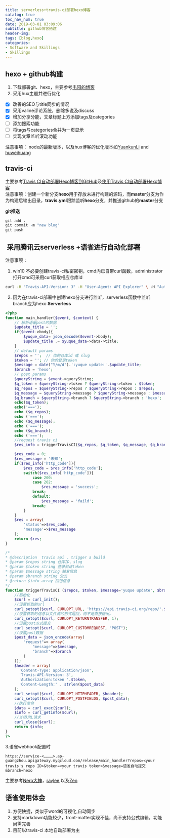 ```yaml
---
title: serverless+travis-ci部署hexo博客
catalog: true
toc_nav_num: true
date: 2019-03-01 03:09:06
subtitle: github博客搭建
header-img: 
tags: [blog,hexo]
categories:
- Software and Skillings
- Skillings
---
```


## hexo + github构建
1. 下载部署git、hexo，主要参考[韦阳的博客](https://zhuanlan.zhihu.com/p/35668237)
2. 采用hux主题并进行优化
- [x] 改善的SEO与title同步的情况
- [x] 采用valine评论系统，删除多说及discuss
- [x] 增加分享分能，文章标题上方添加tags及categories
- [ ] 添加搜索功能
- [ ] 将tags与categories合并为一页显示
- [ ] 实现文章监听滚动功能

注意事项： node的最新版本，以及hux博客的优化版本如[YuankunLi](https://github.com/CatherineLiyuankun/Hexo-theme-zilan) and [huweihuang](https://github.com/huweihuang/hexo-theme-huweihuang)

## travis-ci
主要参考[Travis CI自动部署Hexo博客到GitHub](https://blog.qizhenjun.com/75a7da42/)及[使用Travis CI自动部署Hexo博客](https://www.itfanr.cc/2017/08/09/using-travis-ci-automatic-deploy-hexo-blogs/)<br />注意事项：创建一个新分支**hexo**用于存放未进行构建的源码，而**master**分支为作为构建后输出目录，**travis.yml**跟踪监听**hexo**分支，并推送github的**master**分支

**git推送**
```R 
git add .
git commit -m "new blog"
git push 
```

##  采用腾讯云serverless +语雀进行自动化部署 
注意事项：
1. win10 不必要创建travis-ci私密密钥，cmd内已自带curl函数，administrator打开cmd可采用curl获取相应仓库id

```bash
curl -H "Travis-API-Version: 3" -H "User-Agent: API Explorer" \ -H "Authorization: token <your_token>" \ https://api.travis-ci.org/owner/<your_name>/repos
```
2. 因为在travis-ci部署中创建hexo分支进行监听，serverless函数中监听branch应为hexo
**Serverless**
```php
<?php
function main_handler($event, $context) {
    // 解析语雀post的数据
    $update_title = '';
    if($event->body){
        $yuque_data= json_decode($event->body);
        $update_title .= $yuque_data->data->title;
    }
    // default params
    $repos = '';  // 你的仓库id 或 slug
    $token = ''; // 你的登录token
    $message = date("Y/m/d").':yuque update:'.$update_title;
    $branch = 'hexo';
    // post params
    $queryString = $event->queryString;
    $q_token = $queryString->token ? $queryString->token : $token;
    $q_repos = $queryString->repos ? $queryString->repos : $repos;
    $q_message = $queryString->message ? $queryString->message : $message;
    $q_branch = $queryString->branch ? $queryString->branch : 'hexo';
    echo($q_token);
    echo('===');
    echo ($q_repos);
    echo ('===');
    echo ($q_message);
    echo ('===');
    echo ($q_branch);
    echo ('===');
    //request travis ci
    $res_info = triggerTravisCI($q_repos, $q_token, $q_message, $q_branch);

    $res_code = 0;
    $res_message = '未知';
    if($res_info['http_code']){
        $res_code = $res_info['http_code'];
        switch($res_info['http_code']){
            case 200:
            case 202:
                $res_message = 'success';
            break;
            default:
                $res_message = 'faild';
            break;
        }
    }
    $res = array(
        'status'=>$res_code,
        'message'=>$res_message
    );
    return $res;
}

/*
* @description  travis api , trigger a build
* @param $repos string 仓库ID、slug
* @param $token string 登录验证token
* @param $message string 触发信息
* @param $branch string 分支
* @return $info array 回包信息
*/
function triggerTravisCI ($repos, $token, $message='yuque update', $branch='hexo') {
    //初始化
    $curl = curl_init();
    //设置抓取的url
    curl_setopt($curl, CURLOPT_URL, 'https://api.travis-ci.org/repo/'.$repos.'/requests');
    //设置获取的信息以文件流的形式返回，而不是直接输出。
    curl_setopt($curl, CURLOPT_RETURNTRANSFER, 1);
    //设置post方式提交
    curl_setopt($curl, CURLOPT_CUSTOMREQUEST, "POST");
    //设置post数据
    $post_data = json_encode(array(
        "request"=> array(
            "message"=>$message,
            "branch"=>$branch
        )
    ));
    $header = array(
      'Content-Type: application/json',
      'Travis-API-Version: 3',
      'Authorization:token '.$token,
      'Content-Length:' . strlen($post_data)
    );
    curl_setopt($curl, CURLOPT_HTTPHEADER, $header);
    curl_setopt($curl, CURLOPT_POSTFIELDS, $post_data);
    //执行命令
    $data = curl_exec($curl);
    $info = curl_getinfo($curl);
    //关闭URL请求
    curl_close($curl);
    return $info;
}
?>
```
3.语雀webhook配置时

```basic
https://service-<…………>.ap-guangzhou.apigateway.myqcloud.com/release/main_handler?repos=<your travis's repo ID>&token=<your travis token>&message=语雀自动提交&branch=hexo
```

主要参考[Nero大神](https://segmentfault.com/a/1190000017797561)，[raylee](https://rayleeafar.github.io/2019/01/17/yuque/%E8%AF%A6%E7%BB%86Hexo%E5%8D%9A%E5%AE%A2%E6%90%AD%E5%BB%BA%EF%BC%9A%E4%BA%91%E7%AB%AF%E5%86%99%E4%BD%9C+%E8%87%AA%E5%8A%A8%E6%9E%84%E5%BB%BA+%E8%87%AA%E5%8A%A8%E9%83%A8%E7%BD%B2/),以及[Zen](https://iszengmh.github.io/2019/01/27/yuque/%E8%AF%AD%E9%9B%80%E4%B9%8B%E8%AF%AD%E9%9B%80+serverless+travis%20CI+hexo+github%E6%90%AD%E5%BB%BA%E4%BA%91%E5%86%99%E4%BD%9C%E5%8D%9A%E5%AE%A2/)


## 语雀使用体会
1. 方便快捷，类似于word的可视化,自动同步
2. 支持markdown功能较少，front-matter实现不佳，尚不支持公式编辑，功能尚需完善
4. 目前以travis-ci 本地自动部署为主
